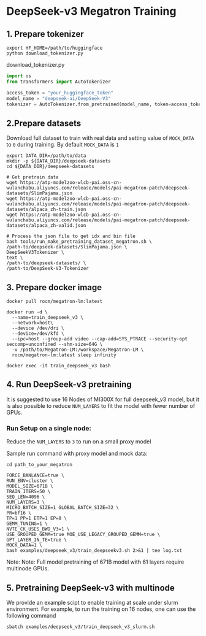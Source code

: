 
# DeepSeek-v3 Megatron Training

##  1. Prepare tokenizer
```shell
export HF_HOME=/path/to/huggingface
python download_tokenizer.py
```

download_tokenizer.py
```python
import os
from transformers import AutoTokenizer

access_token = "your_huggingface_token"
model_name = "deepseek-ai/DeepSeek-V3"
tokenizer = AutoTokenizer.from_pretrained(model_name, token=access_token)
```

## 2.Prepare datasets
Download full dataset to train with real data and setting value of `MOCK_DATA` to `0` during training. By default `MOCK_DATA` is `1`

```
export DATA_DIR=/path/to/data
mkdir -p ${DATA_DIR}/deepseek-datasets
cd ${DATA_DIR}/deepseek-datasets

# Get pretrain data
wget https://atp-modelzoo-wlcb-pai.oss-cn-wulanchabu.aliyuncs.com/release/models/pai-megatron-patch/deepseek-datasets/SlimPajama.json
wget https://atp-modelzoo-wlcb-pai.oss-cn-wulanchabu.aliyuncs.com/release/models/pai-megatron-patch/deepseek-datasets/alpaca_zh-train.json
wget https://atp-modelzoo-wlcb-pai.oss-cn-wulanchabu.aliyuncs.com/release/models/pai-megatron-patch/deepseek-datasets/alpaca_zh-valid.json

# Process the json file to get idx and bin file
bash tools/run_make_pretraining_dataset_megatron.sh \
/path-to/deepseek-datasets/SlimPajama.json \
DeepSeekV3Tokenizer \
text \
/path-to/deepseek-datasets/ \
/path-to/DeepSeek-V3-Tokenizer 
```


## 3. Prepare docker image
```
docker pull rocm/megatron-lm:latest

docker run -d \
  --name=train_deepseek_v3 \
  --network=host\
  --device /dev/dri \
  --device=/dev/kfd \
  --ipc=host --group-add video --cap-add=SYS_PTRACE --security-opt seccomp=unconfined --shm-size=64G \
  -v /path/to/Megatron-LM:/workspace/Megatron-LM \
  rocm/megatron-lm:latest sleep infinity 

docker exec -it train_deepseek_v3 bash

```

## 4. Run DeepSeek-v3 pretraining
It is suggested to use 16 Nodes of MI300X for full deepseek_v3 model, but it is also possible to reduce `NUM_LAYERS` to fit the model with fewer number of GPUs. 


### Run Setup on a single node: 
Reduce the `NUM_LAYERS` to `3` to run on a small proxy model

Sample run command with proxy model and mock data:
```
cd path_to_your_megatron

FORCE_BANLANCE=true \
RUN_ENV=cluster \
MODEL_SIZE=671B \
TRAIN_ITERS=50 \
SEQ_LEN=4096 \
NUM_LAYERS=3 \
MICRO_BATCH_SIZE=1 GLOBAL_BATCH_SIZE=32 \
PR=bf16 \
TP=1 PP=1 ETP=1 EP=8 \
GEMM_TUNING=1 \
NVTE_CK_USES_BWD_V3=1 \
USE_GROUPED_GEMM=true MOE_USE_LEGACY_GROUPED_GEMM=true \
GPT_LAYER_IN_TE=true \
MOCK_DATA=1 \
bash examples/deepseek_v3/train_deepseekv3.sh 2>&1 | tee log.txt
```
Note: Note: Full model pretraining of 671B model with 61 layers require multinode GPUs. 

## 5. Pretraining DeepSeek-v3 with multinode
We provide an example scipt to enable training at scale under slurm environment.
For example, to run the training on 16 nodes, one can use the following command

```
sbatch examples/deepseek_v3/train_deepseek_v3_slurm.sh
```
